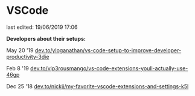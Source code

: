 # VSCode

last edited: 19/06/2019 17:06

**Developers about their setups:**

May 20 '19
[dev.to/yloganathan/vs-code-setup-to-improve-developer-productivity-3die](https://dev.to/yloganathan/vs-code-setup-to-improve-developer-productivity-3die)

Feb 8 '19
[dev.to/vip3rousmango/vs-code-extensions-youll-actually-use-46gp](https://dev.to/vip3rousmango/vs-code-extensions-youll-actually-use-46gp)

Dec 25 '18
[dev.to/nickjj/my-favorite-vscode-extensions-and-settings-k5l](https://dev.to/nickjj/my-favorite-vscode-extensions-and-settings-k5l)
